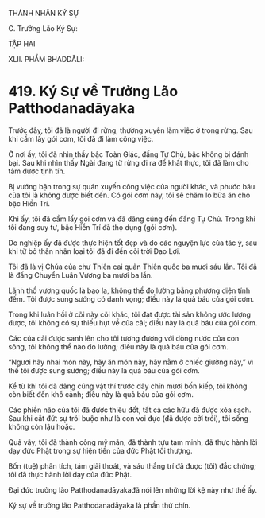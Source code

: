 THÁNH NHÂN KÝ SỰ

C. Trưởng Lão Ký Sự:

TẬP HAI

XLII. PHẨM BHADDĀLI:

# 419. Ký Sự về Trưởng Lão Patthodanadāyaka

Trước đây, tôi đã là người đi rừng, thường xuyên làm việc ở trong rừng. Sau khi cầm lấy gói cơm, tôi đã đi làm công việc.

Ở nơi ấy, tôi đã nhìn thấy bậc Toàn Giác, đấng Tự Chủ, bậc không bị đánh bại. Sau khi nhìn thấy Ngài đang từ rừng đi ra để khất thực, tôi đã làm cho tâm được tịnh tín.

Bị vướng bận trong sự quán xuyến công việc của người khác, và phước báu của tôi là không được biết đến. Có gói cơm này, tôi sẽ chăm lo bữa ăn cho bậc Hiền Trí.

Khi ấy, tôi đã cầm lấy gói cơm và đã dâng cúng đến đấng Tự Chủ. Trong khi tôi đang suy tư, bậc Hiền Trí đã thọ dụng (gói cơm).

Do nghiệp ấy đã được thực hiện tốt đẹp và do các nguyện lực của tác ý, sau khi từ bỏ thân nhân loại tôi đã đi đến cõi trời Đạo Lợi.

Tôi đã là vị Chúa của chư Thiên cai quản Thiên quốc ba mươi sáu lần. Tôi đã là đấng Chuyển Luân Vương ba mươi ba lần.

Lãnh thổ vương quốc là bao la, không thể đo lường bằng phương diện tính đếm. Tôi được sung sướng có danh vọng; điều này là quả báu của gói cơm.

Trong khi luân hồi ở cõi này cõi khác, tôi đạt được tài sản không ước lượng được, tôi không có sự thiếu hụt về của cải; điều này là quả báu của gói cơm.

Các của cải được sanh lên cho tôi tương đương với dòng nước của con sông, tôi không thể nào đo lường; điều này là quả báu của gói cơm.

“Ngươi hãy nhai món này, hãy ăn món này, hãy nằm ở chiếc giường này,” vì thế tôi được sung sướng; điều này là quả báu của gói cơm.

Kể từ khi tôi đã dâng cúng vật thí trước đây chín mươi bốn kiếp, tôi không còn biết đến khổ cảnh; điều này là quả báu của gói cơm.

Các phiền não của tôi đã được thiêu đốt, tất cả các hữu đã được xóa sạch. Sau khi cắt đứt sự trói buộc như là con voi đực (đã được cởi trói), tôi sống không còn lậu hoặc.

Quả vậy, tôi đã thành công mỹ mãn, đã thành tựu tam minh, đã thực hành lời dạy đức Phật trong sự hiện tiền của đức Phật tối thượng.

Bốn (tuệ) phân tích, tám giải thoát, và sáu thắng trí đã được (tôi) đắc chứng; tôi đã thực hành lời dạy của đức Phật.

Đại đức trưởng lão Patthodanadāyakađã nói lên những lời kệ này như thế ấy.

Ký sự về trưởng lão Patthodanadāyaka là phần thứ chín.
